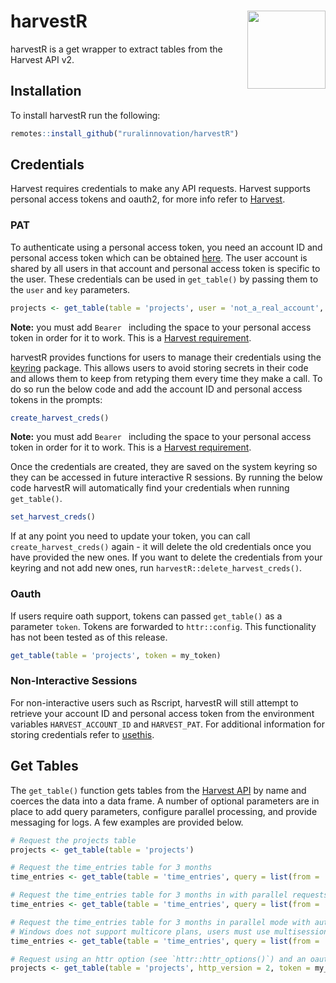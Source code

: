 # harvestR <img src="man/figures/logo.png" align="right" height="125" width="125" />

harvestR is a get wrapper to extract tables from the Harvest API v2. 

## Installation
To install harvestR run the following:
``` r
remotes::install_github("ruralinnovation/harvestR")
```

## Credentials
Harvest requires credentials to make any API requests. Harvest supports personal access tokens and oauth2, for more info refer to [Harvest](https://help.getharvest.com/api-v2/authentication-api/authentication/authentication/).

### PAT  
To authenticate using a personal access token, you need an account ID and personal access token which can be obtained [here](https://id.getharvest.com/developers). The user account is shared by all users in that account and personal access token is specific to the user. These credentials can be used in `get_table()` by passing them to the `user` and `key` parameters. 
``` r
projects <- get_table(table = 'projects', user = 'not_a_real_account', key 'Bearer fake_personal_access_token')
```
**Note:** you must add `Bearer ` including the space to your personal access token in order for it to work. This is a [Harvest requirement](https://help.getharvest.com/api-v2/authentication-api/authentication/authentication/).

harvestR provides functions for users to manage their credentials using the [keyring](https://github.com/r-lib/keyring) package. This allows users to avoid storing secrets in their code and allows them to keep from retyping them every time they make a call. To do so run the below code and add the account ID and personal access tokens in the prompts:
``` r
create_harvest_creds()
```  
**Note:** you must add `Bearer ` including the space to your personal access token in order for it to work. This is a [Harvest requirement](https://help.getharvest.com/api-v2/authentication-api/authentication/authentication/).

Once the credentials are created, they are saved on the system keyring so they can be accessed in future interactive R sessions. By running the below code harvestR will automatically find your credentials when running `get_table()`.  

``` r
set_harvest_creds()
```  

If at any point you need to update your token, you can call `create_harvest_creds()` again - it will delete the old credentials once you have provided the new ones. If you want to delete the credentials from your keyring and not add new ones, run `harvestR::delete_harvest_creds()`.

### Oauth  
If users require oath support, tokens can passed `get_table()` as a parameter `token`. Tokens are forwarded to `httr::config`. This functionality has not been tested as of this release.
``` r
get_table(table = 'projects', token = my_token)
```  
  
### Non-Interactive Sessions  
For non-interactive users such as Rscript, harvestR will still attempt to retrieve your account ID and personal access token from the environment variables `HARVEST_ACCOUNT_ID` and `HARVEST_PAT`. For additional information for storing credentials refer to [usethis](https://usethis.r-lib.org/articles/articles/git-credentials.html).
  
## Get Tables
The `get_table()` function gets tables from the [Harvest API](https://help.getharvest.com/api-v2/) by name and coerces the data into a data frame. A number of optional parameters are in place to add query parameters, configure parallel processing, and provide messaging for logs. A few examples are provided below.

``` r
# Request the projects table
projects <- get_table(table = 'projects')

# Request the time_entries table for 3 months
time_entries <- get_table(table = 'time_entries', query = list(from = '2018-01-01', to = '2018-03-31'))

# Request the time_entries table for 3 months in with parallel requests
time_entries <- get_table(table = 'time_entries', query = list(from = '2018-01-01', to = '2018-03-31'), plan_options = list(strategy = "multicore"))

# Request the time_entries table for 3 months in parallel mode with automatic retries lowered to 1 (times) and messaging on (quiet)
# Windows does not support multicore plans, users must use multisession
time_entries <- get_table(table = 'time_entries', query = list(from = '2018-01-01', to = '2018-03-31'), plan_options = list(strategy = "multisession"), times = 1, quiet = F)

# Request using an httr option (see `httr::httr_options()`) and an oauth token
projects <- get_table(table = 'projects', http_version = 2, token = my_token)
```

